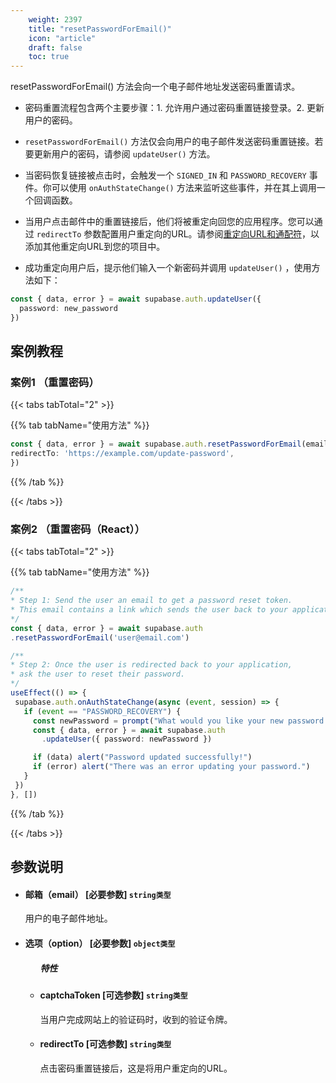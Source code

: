 ```yaml
---
    weight: 2397
    title: "resetPasswordForEmail()"
    icon: "article"
    draft: false
    toc: true
---
```



resetPasswordForEmail() 方法会向一个电子邮件地址发送密码重置请求。

* 密码重置流程包含两个主要步骤：1. 允许用户通过密码重置链接登录。2. 更新用户的密码。

* `resetPasswordForEmail()` 方法仅会向用户的电子邮件发送密码重置链接。若要更新用户的密码，请参阅 `updateUser()` 方法。

* 当密码恢复链接被点击时，会触发一个 `SIGNED_IN` 和 `PASSWORD_RECOVERY` 事件。你可以使用 `onAuthStateChange()` 方法来监听这些事件，并在其上调用一个回调函数。

* 当用户点击邮件中的重置链接后，他们将被重定向回您的应用程序。您可以通过 `redirectTo` 参数配置用户重定向的URL。请参阅[重定向URL和通配符](/docs/app/auth/auth)，以添加其他重定向URL到您的项目中。

* 成功重定向用户后，提示他们输入一个新密码并调用 `updateUser()` ，使用方法如下：

```ts
const { data, error } = await supabase.auth.updateUser({
  password: new_password
})
```



## 案例教程

### 案例1 （重置密码）

{{< tabs tabTotal="2" >}}



{{% tab tabName="使用方法" %}}



  ```ts
const { data, error } = await supabase.auth.resetPasswordForEmail(email, {
  redirectTo: 'https://example.com/update-password',
})
  ```



{{% /tab %}}

{{< /tabs >}}


### 案例2 （重置密码（React））

{{< tabs tabTotal="2" >}}



{{% tab tabName="使用方法" %}}



  ```ts
/**
 * Step 1: Send the user an email to get a password reset token.
 * This email contains a link which sends the user back to your application.
 */
const { data, error } = await supabase.auth
  .resetPasswordForEmail('user@email.com')

/**
 * Step 2: Once the user is redirected back to your application,
 * ask the user to reset their password.
 */
 useEffect(() => {
   supabase.auth.onAuthStateChange(async (event, session) => {
     if (event == "PASSWORD_RECOVERY") {
       const newPassword = prompt("What would you like your new password to be?");
       const { data, error } = await supabase.auth
         .updateUser({ password: newPassword })

       if (data) alert("Password updated successfully!")
       if (error) alert("There was an error updating your password.")
     }
   })
 }, [])
  ```



{{% /tab %}}

{{< /tabs >}}





## 参数说明


<ul className="method-list-group">
  
<li className="method-list-item">
  <h4 className="method-list-item-label">
    <span className="method-list-item-label-name">
      邮箱（email）
    </span>
    <span className="method-list-item-label-badge required">
      [必要参数]
    </span>
    <span className="method-list-item-validation">
      <code>string类型</code>
    </span>
  </h4>
  <div class="method-list-item-description">

用户的电子邮件地址。

  </div>
  
</li>


<li className="method-list-item">
  <h4 className="method-list-item-label">
    <span className="method-list-item-label-name">
      选项（option）
    </span>
    <span className="method-list-item-label-badge required">
      [必要参数]
    </span>
    <span className="method-list-item-validation">
      <code>object类型</code>
    </span>
  </h4>
  
<ul className="method-list-group">
  <h5 class="method-list-title method-list-title-isChild expanded">特性</h5>

<li className="method-list-item">
  <h4 className="method-list-item-label">
    <span className="method-list-item-label-name">
      captchaToken
    </span>
    <span className="method-list-item-label-badge false">
      [可选参数]
    </span>
    <span className="method-list-item-validation">
      <code>string类型</code>
    </span>
  </h4>
  <div class="method-list-item-description">

当用户完成网站上的验证码时，收到的验证令牌。

  </div>
  
</li>


<li className="method-list-item">
  <h4 className="method-list-item-label">
    <span className="method-list-item-label-name">
      redirectTo
    </span>
    <span className="method-list-item-label-badge false">
      [可选参数]
    </span>
    <span className="method-list-item-validation">
      <code>string类型</code>
    </span>
  </h4>
  <div class="method-list-item-description">

点击密码重置链接后，这是将用户重定向的URL。

  </div>
  
</li>

</ul>

</li>

</ul>


